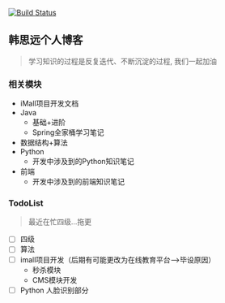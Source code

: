 [![Build Status](https://travis-ci.com/Hansiyuan131/hansiyuan131.github.io.svg?branch=feature)](https://travis-ci.com/Hansiyuan131/hansiyuan131.github.io)

## 韩思远个人博客

> 学习知识的过程是反复迭代、不断沉淀的过程, 我们一起加油

### 相关模块

- iMall项目开发文档
- Java
    - 基础+进阶
    - Spring全家桶学习笔记
- 数据结构+算法
- Python
    - 开发中涉及到的Python知识笔记
- 前端
    - 开发中涉及到的前端知识笔记


### TodoList

> 最近在忙四级...拖更


- [ ] 四级
- [ ] 算法
- [ ] imall项目开发（后期有可能更改为在线教育平台-->毕设原因）
    - 秒杀模块
    - CMS模块开发
- [ ] Python 人脸识别部分
